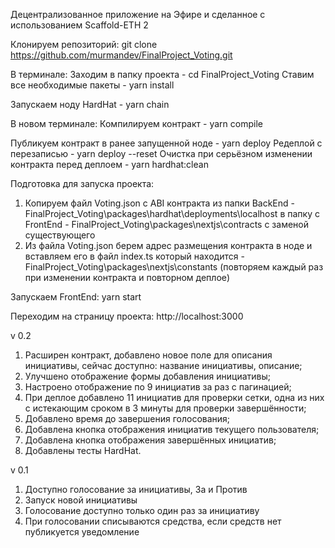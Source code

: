Децентрализованное приложение на Эфире и сделанное с использованием Scaffold-ETH 2

Клонируем репозиторий:
git clone https://github.com/murmandev/FinalProject_Voting.git

В терминале:
Заходим в папку проекта - cd FinalProject_Voting
Ставим все необходимые пакеты - yarn install

Запускаем ноду HardHat - yarn chain

В новом терминале:
Компилируем контракт - yarn compile

Публикуем контракт в ранее запущенной ноде - yarn deploy
Редеплой с перезаписью - yarn deploy --reset
Очистка при серьёзном изменении контракта перед деплоем - yarn hardhat:clean

Подготовка для запуска проекта:

1. Копируем файл Voting.json с ABI контракта из папки BackEnd - FinalProject_Voting\packages\hardhat\deployments\localhost
   в папку с FrontEnd - FinalProject_Voting\packages\nextjs\contracts с заменой существующего
2. Из файла Voting.json берем адрес размещения контракта в ноде и вставляем его в файл index.ts который находится - FinalProject_Voting\packages\nextjs\constants
   (повторяем каждый раз при изменении контракта и повторном деплое)

Запускаем FrontEnd:
yarn start

Переходим на страницу проекта:
http://localhost:3000

v 0.2
1. Расширен контракт, добавлено новое поле для описания инициативы, сейчас доступно: название инициативы, описание;
2. Улучшено отображение формы добавления инициативы;
3. Настроено отображение по 9 инициатив за раз с пагинацией;
4. При деплое добавлено 11 инициатив для проверки сетки, одна из них с истекающим сроком в 3 минуты для проверки завершённости;
5. Добавлено время до завершения голосования;
6. Добавлена кнопка отображения инициатив текущего пользователя;
7. Добавлена кнопка отображения завершённых инициатив;
8. Добавлены тесты HardHat.

v 0.1
1. Доступно голосование за инициативы, За и Против
2. Запуск новой инициативы
3. Голосование доступно только один раз за инициативу
4. При голосовании списываются средства, если средств нет публикуется уведомление
